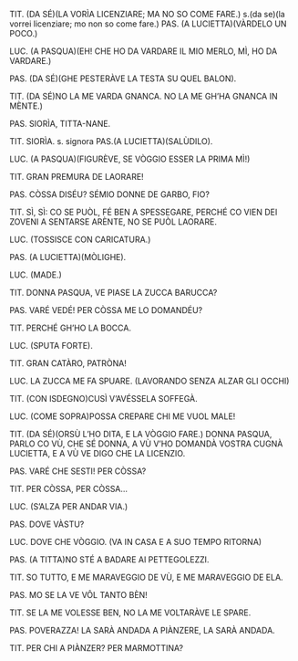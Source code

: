 TIT. (DA SÉ)(LA VORÌA LICENZIARE; MA NO SO COME FARE.)
s.(da se)(la vorrei licenziare; mo non so come fare.)
PAS. (A LUCIETTA)(VÀRDELO UN POCO.)

LUC. (A PASQUA)(EH! CHE HO DA VARDARE IL MIO MERLO, MÌ, HO DA VARDARE.)

PAS. (DA SÉ)(GHE PESTERÀVE LA TESTA SU QUEL BALON).

TIT. (DA SÉ)NO LA ME VARDA GNANCA. NO LA ME GH’HA GNANCA IN MÈNTE.)

PAS. SIORÌA, TITTA-NANE.

TIT. SIORÌA.
s. signora
PAS.(A LUCIETTA)(SALÙDILO).

LUC. (A PASQUA)(FIGURÈVE, SE VÒGGIO ESSER LA PRIMA MÌ!)

TIT. GRAN PREMURA DE LAORARE!

PAS. CÒSSA DISÉU? SÉMIO DONNE DE GARBO, FIO?

TIT. SÌ, SÌ: CO SE PUÒL, FÉ BEN A SPESSEGARE, PERCHÉ CO VIEN DEI ZOVENI A SENTARSE ARÈNTE, NO SE PUÒL LAORARE.

LUC. (TOSSISCE CON CARICATURA.)

PAS. (A LUCIETTA)(MÒLIGHE).

LUC. (MADE.)

TIT. DONNA PASQUA, VE PIASE LA ZUCCA BARUCCA?

PAS. VARÉ VEDÉ! PER CÒSSA ME LO DOMANDÉU?

TIT. PERCHÉ GH’HO LA BOCCA.

LUC. (SPUTA FORTE).

TIT. GRAN CATÀRO, PATRÒNA!

LUC. LA ZUCCA ME FA SPUARE. (LAVORANDO SENZA ALZAR GLI OCCHI)

TIT. (CON ISDEGNO)CUSÌ V’AVÉSSELA SOFFEGÀ.

LUC. (COME SOPRA)POSSA CREPARE CHI ME VUOL MALE!

TIT. (DA SÉ)(ORSÙ L’HO DITA, E LA VÒGGIO FARE.) DONNA PASQUA, PARLO CO VÙ, CHE SÉ DONNA, A VÙ V’HO DOMANDÀ VOSTRA CUGNÀ LUCIETTA, E A VÙ VE DIGO CHE LA LICENZIO.

PAS. VARÉ CHE SESTI! PER CÒSSA?

TIT. PER CÒSSA, PER CÒSSA...

LUC. (S’ALZA PER ANDAR VIA.)

PAS. DOVE VÀSTU?

LUC. DOVE CHE VÒGGIO. (VA IN CASA E A SUO TEMPO RITORNA)

PAS. (A TITTA)NO STÉ A BADARE AI PETTEGOLEZZI.

TIT. SO TUTTO, E ME MARAVEGGIO DE VÙ, E ME MARAVEGGIO DE ELA.

PAS. MO SE LA VE VÔL TANTO BÈN!

TIT. SE LA ME VOLESSE BEN, NO LA ME VOLTARÀVE LE SPARE.

PAS. POVERAZZA! LA SARÀ ANDADA A PIÀNZERE, LA SARÀ ANDADA.

TIT. PER CHI A PIÀNZER? PER MARMOTTINA?